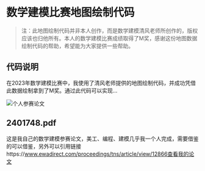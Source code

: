 # 数学建模比赛地图绘制代码

> 注：此地图绘制代码并非本人创作，而是数学建模清风老师所创作的，版权应该也归他所有。本人的数学建模比赛成绩取得了M奖，感谢这份地图数据绘制代码的帮助，希望能为大家提供一些帮助。

## 代码说明

在2023年数学建模比赛中，我使用了清风老师提供的地图绘制代码，并成功凭借此数据绘制拿到了M奖。通过此代码可以实现…

![个人参赛论文](image.png)


## 2401748.pdf
这是我自己的数学建模参赛论文，美工、编程、建模几乎我一个人完成，需要借鉴的可以借鉴，另外可以引用链接https://www.ewadirect.com/proceedings/tns/article/view/12866查看我的论文

